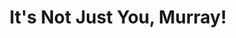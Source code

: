 ---
title: "It's Not Just You, Murray!"
year: 1964
rating: 3
stars: "★★★"
rewatched: false
permalink: "its-not-just-you-murray"
watched_on: 2024-01-01
---
